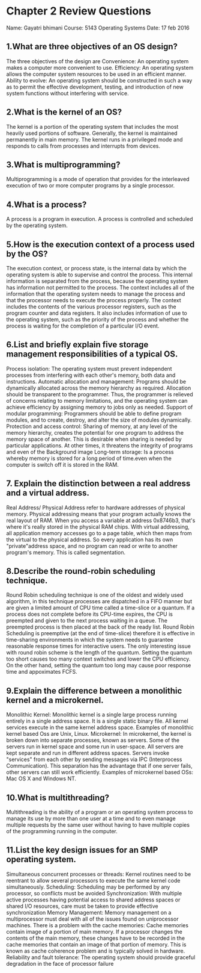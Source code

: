 # Chapter 2 Review Questions
Name: Gayatri bhimani
Course: 5143 Operating Systems
Date: 17 feb 2016

## 1.What are three objectives of an OS design?

The three objectives of the design are
Convenience: An operating system makes a computer more convenient to use. 
Efficiency: An operating system allows the computer system resources to be used in an efficient manner.
Ability to evolve: An operating system should be constructed in such a way as to permit the effective development, 
testing, and introduction of new system functions without interfering with service.

## 2.What is the kernel of an OS?

The kernel is a portion of the operating system that includes the most heavily used portions of software. 
Generally, the kernel is maintained permanently in main memory. 
The kernel runs in a privileged mode and responds to calls from processes and interrupts from devices. 

## 3.What is multiprogramming?

Multiprogramming is a mode of operation that provides for the interleaved execution of two or more computer programs 
by a single processor. 

## 4.What is a process?

A process is a program in execution. A process is controlled and scheduled by the operating system. 

## 5.How is the execution context of a process used by the OS?

The execution context, or process state, is the internal data by which the operating system is able to supervise and 
control the process. This internal information is separated from the process, because the operating system has information
not permitted to the process. The context includes all of the information that the operating system needs to manage the
process and that the processor needs to execute the process properly. The context includes the contents of the various 
processor registers, such as the program counter and data registers. It also includes information of use to the operating 
system, such as the priority of the process and whether the process is waiting for the completion of a particular I/O 
event. 

## 6.List and briefly explain five storage management responsibilities of a typical OS.

Process isolation: The operating system must prevent independent processes from interfering with each other's memory, 
both data and instructions.
Automatic allocation and management: Programs should be dynamically allocated across the 
memory hierarchy as required. Allocation should be transparent to the programmer. Thus, the programmer is relieved of 
concerns relating to memory limitations, and the operating system can achieve efficiency by assigning memory to jobs only 
as needed. 
Support of modular programming: Programmers should be able to define program modules, and to create, destroy, 
and alter the size of modules dynamically. 
Protection and access control: Sharing of memory, at any level of the memory 
hierarchy, creates the potential for one program to address the memory space of another. This is desirable when sharing 
is needed by particular applications. At other times, it threatens the integrity of programs and even of the
Background image
Long-term storage: Is a process whereby memory is stored for a long period of time.even when the computer is switch off it is stored in the RAM.

## 7. Explain the distinction between a real address and a virtual address.

Real Address/ Physical Address refer to hardware addresses of physical memory.
Physical addressing means that your program actually knows the real layout of RAM. 
When you access a variable at address 0x8746b3, that's where it's really stored in the 
physical RAM chips.
With virtual addressing, all application memory accesses go to a page table, which then 
maps from the virtual to the physical address. So every application has its own "private"address space, and no program can 
read or write to another program's memory. This is called segmentation.

## 8.Describe the round-robin scheduling technique.

Round Robin scheduling technique is one of the oldest and widely used algorithm, in this technique processes are dispatched in 
a FIFO manner but are given a limited amount of CPU time called a time-slice or a quantum.
If a process does not complete before its CPU-time expires, the CPU is preempted and given to the next process waiting in a queue. 
The preempted process is then placed at the back of the ready list.
Round Robin Scheduling is preemptive (at the end of time-slice) therefore it is effective in time-sharing environments in which the 
system needs to guarantee reasonable response times for interactive users.
The only interesting issue with round robin scheme is the length of the quantum. Setting the quantum too short causes too many 
context switches and lower the CPU efficiency. On the other hand, setting the quantum too long may cause poor response time and 
appoximates FCFS.

## 9.Explain the difference between a monolithic kernel and a microkernel.

Monolithic Kernel:
Monolithic kernel is a single large process running entirely in a single address space.
It is a single static binary file. All kernel services execute in the same kernel address space. 
Examples of monolithic kernel based Oss are Unix, Linux.
Microkernel:
In microkernel, the kernel is broken down into separate processes, known as servers. 
Some of the servers run in kernel space and some run in user-space. All servers are kept separate and run in different address spaces. 
Servers invoke "services" from each other by sending messages via IPC (Interprocess Communication). This separation has the advantage
that if one server fails, other servers can still work efficiently. 
Examples of microkernel based OSs: Mac OS X and Windows NT.

## 10.What is multithreading?

Multithreading is the ability of a program or an operating system process to manage its use by more than one user at a time and to 
even manage multiple requests by the same user without having to have multiple copies of the programming running in the computer.

## 11.List the key design issues for an SMP operating system.

Simultaneous concurrent processes or threads: Kernel routines need to be reentrant to allow several processors to execute the same 
kernel code simultaneously.
Scheduling: Scheduling may be performed by any processor, so conflicts must be avoided
Synchronization: With multiple active processes having potential access to shared address spaces or shared I/O resources, care must be 
taken to provide effective synchronization
Memory Management: Memory management on a multiprocessor must deal with all of the issues found on uniprocessor machines. There is a 
problem with the cache memories: Cache memories contain image of a portion of main memory. If a processor changes the contents of the 
main memory, these changes have to be recorded in the cache memories that contain an image of that portion of memory. This is known as 
cache coherence problem and is typically solved in hardware.
Reliability and fault tolerance: The operating system should provide graceful degradation in the face of processor failure




